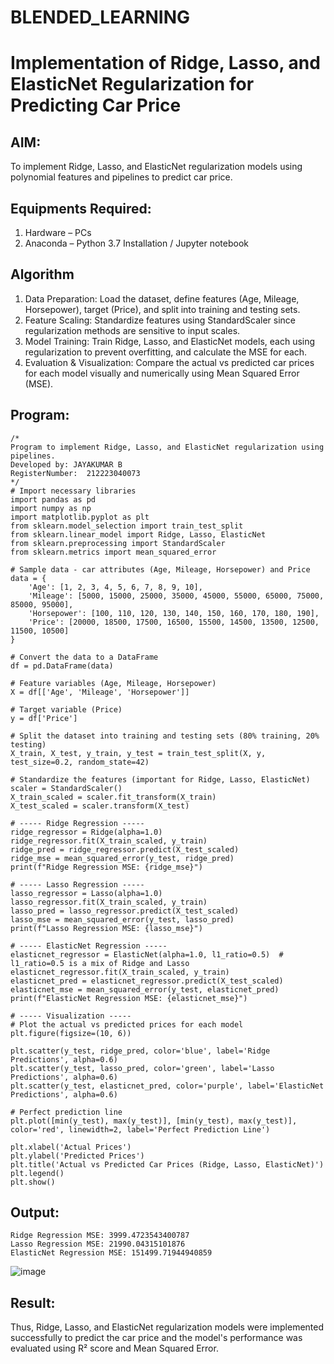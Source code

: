 # BLENDED_LEARNING
# Implementation of Ridge, Lasso, and ElasticNet Regularization for Predicting Car Price

## AIM:
To implement Ridge, Lasso, and ElasticNet regularization models using polynomial features and pipelines to predict car price.

## Equipments Required:
1. Hardware – PCs
2. Anaconda – Python 3.7 Installation / Jupyter notebook

## Algorithm
1. Data Preparation: Load the dataset, define features (Age, Mileage, Horsepower), target (Price), and split into training and testing sets.
2. Feature Scaling: Standardize features using StandardScaler since regularization methods are sensitive to input scales.
3. Model Training: Train Ridge, Lasso, and ElasticNet models, each using regularization to prevent overfitting, and calculate the MSE for each.
4. Evaluation & Visualization: Compare the actual vs predicted car prices for each model visually and numerically using Mean Squared Error (MSE).

## Program:
```
/*
Program to implement Ridge, Lasso, and ElasticNet regularization using pipelines.
Developed by: JAYAKUMAR B
RegisterNumber:  212223040073
*/
# Import necessary libraries
import pandas as pd
import numpy as np
import matplotlib.pyplot as plt
from sklearn.model_selection import train_test_split
from sklearn.linear_model import Ridge, Lasso, ElasticNet
from sklearn.preprocessing import StandardScaler
from sklearn.metrics import mean_squared_error

# Sample data - car attributes (Age, Mileage, Horsepower) and Price
data = {
    'Age': [1, 2, 3, 4, 5, 6, 7, 8, 9, 10],
    'Mileage': [5000, 15000, 25000, 35000, 45000, 55000, 65000, 75000, 85000, 95000],
    'Horsepower': [100, 110, 120, 130, 140, 150, 160, 170, 180, 190],
    'Price': [20000, 18500, 17500, 16500, 15500, 14500, 13500, 12500, 11500, 10500]
}

# Convert the data to a DataFrame
df = pd.DataFrame(data)

# Feature variables (Age, Mileage, Horsepower)
X = df[['Age', 'Mileage', 'Horsepower']]

# Target variable (Price)
y = df['Price']

# Split the dataset into training and testing sets (80% training, 20% testing)
X_train, X_test, y_train, y_test = train_test_split(X, y, test_size=0.2, random_state=42)

# Standardize the features (important for Ridge, Lasso, ElasticNet)
scaler = StandardScaler()
X_train_scaled = scaler.fit_transform(X_train)
X_test_scaled = scaler.transform(X_test)

# ----- Ridge Regression -----
ridge_regressor = Ridge(alpha=1.0)
ridge_regressor.fit(X_train_scaled, y_train)
ridge_pred = ridge_regressor.predict(X_test_scaled)
ridge_mse = mean_squared_error(y_test, ridge_pred)
print(f"Ridge Regression MSE: {ridge_mse}")

# ----- Lasso Regression -----
lasso_regressor = Lasso(alpha=1.0)
lasso_regressor.fit(X_train_scaled, y_train)
lasso_pred = lasso_regressor.predict(X_test_scaled)
lasso_mse = mean_squared_error(y_test, lasso_pred)
print(f"Lasso Regression MSE: {lasso_mse}")

# ----- ElasticNet Regression -----
elasticnet_regressor = ElasticNet(alpha=1.0, l1_ratio=0.5)  # l1_ratio=0.5 is a mix of Ridge and Lasso
elasticnet_regressor.fit(X_train_scaled, y_train)
elasticnet_pred = elasticnet_regressor.predict(X_test_scaled)
elasticnet_mse = mean_squared_error(y_test, elasticnet_pred)
print(f"ElasticNet Regression MSE: {elasticnet_mse}")

# ----- Visualization -----
# Plot the actual vs predicted prices for each model
plt.figure(figsize=(10, 6))

plt.scatter(y_test, ridge_pred, color='blue', label='Ridge Predictions', alpha=0.6)
plt.scatter(y_test, lasso_pred, color='green', label='Lasso Predictions', alpha=0.6)
plt.scatter(y_test, elasticnet_pred, color='purple', label='ElasticNet Predictions', alpha=0.6)

# Perfect prediction line
plt.plot([min(y_test), max(y_test)], [min(y_test), max(y_test)], color='red', linewidth=2, label='Perfect Prediction Line')

plt.xlabel('Actual Prices')
plt.ylabel('Predicted Prices')
plt.title('Actual vs Predicted Car Prices (Ridge, Lasso, ElasticNet)')
plt.legend()
plt.show()

```

## Output:
```
Ridge Regression MSE: 3999.4723543400787
Lasso Regression MSE: 21990.04315101876
ElasticNet Regression MSE: 151499.71944940859
```

![image](https://github.com/user-attachments/assets/f9cbfa28-cce2-496c-9dc3-db82c692e122)


## Result:
Thus, Ridge, Lasso, and ElasticNet regularization models were implemented successfully to predict the car price and the model's performance was evaluated using R² score and Mean Squared Error.
